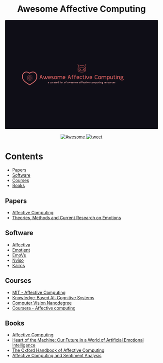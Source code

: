 <h1 align=center> Awesome Affective Computing </h1>

<div align="center">
	<img width="900" src="awesome-affective-computing.png" alt="Awesome Affective Computing">
</div>

<p align="center">
	<a href="https://github.com/sindresorhus/awesome">
		<img alt="Awesome" src="https://cdn.rawgit.com/sindresorhus/awesome/d7305f38d29fed78fa85652e3a63e154dd8e8829/media/badge.svg">
	</a>
	<a href="https://twitter.com/intent/tweet?text=Awesome%20Affective%20Computing%20-%20A%20curated%20list%20of%20awesome%20affective%20computing%20papers,%20software%20and%20resources%20by%20@AmrMKayid&url=https://github.com/AmrMKayid/awesome-affective-computing&hashtags=affective_computing,emotion_recognition">
		<img alt="tweet" src="https://img.shields.io/twitter/url/http/shields.io.svg?style=social">
	</a>
</p>



# Contents

- [Papers](#papers)
- [Software](#software)
- [Courses](#courses)
- [Books](#books)


## Papers

- [Affective Computing](https://affect.media.mit.edu/pdfs/95.picard.pdf)
- [Theories, Methods and Current Research on Emotions](https://irenelopatovska.files.wordpress.com/2012/10/lopatovska_arapakis_2011_theories.pdf)


## Software

- [Affectiva](https://www.affectiva.com/)
- [Emotient](https://imotions.com/emotient/)
- [EmoVu](http://www.eyeris.ai/)
- [Nviso](http://www.nviso.ch/technology.html)
- [Kairos](https://www.kairos.com/)


## Courses

- [MIT - Affective Computing](https://ocw.mit.edu/courses/media-arts-and-sciences/mas-630-affective-computing-fall-2015/)
- [Knowledge-Based AI: Cognitive Systems](https://eg.udacity.com/course/knowledge-based-ai-cognitive-systems--ud409)
- [Computer Vision Nanodegree](https://in.udacity.com/course/computer-vision-nanodegree--nd891)
- [Coursera - Affective computing](https://www.coursera.org/lecture/emotions/affective-computing-gebqS)


## Books

- [Affective Computing](https://mitpress.mit.edu/books/affective-computing)
- [Heart of the Machine: Our Future in a World of Artificial Emotional Intelligence](https://www.amazon.com/Heart-Machine-Artificial-Emotional-Intelligence/dp/1628727330)
- [The Oxford Handbook of Affective Computing](https://www.amazon.com/Handbook-Affective-Computing-Library-Psychology/dp/0199942234)
- [Affective Computing and Sentiment Analysis](https://www.springer.com/gp/book/9789400717565)